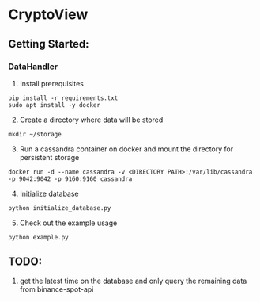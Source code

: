 # CryptoView

## Getting Started:

### DataHandler

1. Install prerequisites
```console
pip install -r requirements.txt
sudo apt install -y docker
```
2. Create a directory where data will be stored
```console
mkdir ~/storage
```
3. Run a cassandra container on docker and mount the directory for persistent storage
```console
docker run -d --name cassandra -v <DIRECTORY PATH>:/var/lib/cassandra -p 9042:9042 -p 9160:9160 cassandra
```
4. Initialize database
```console
python initialize_database.py
```
5. Check out the example usage
```console
python example.py
```

## TODO:

1. get the latest time on the database and only query the remaining data from binance-spot-api

